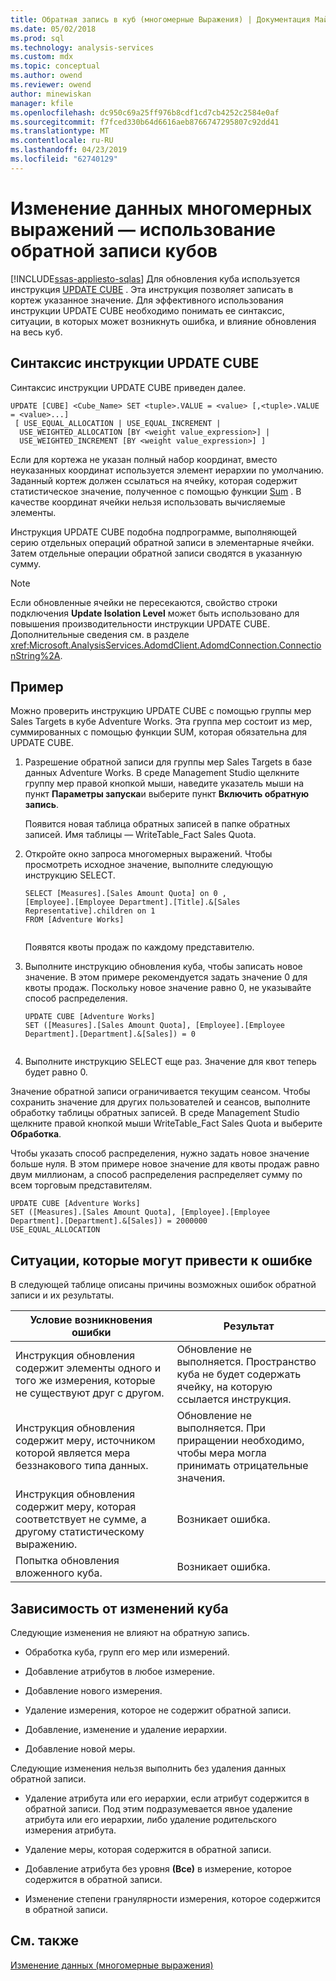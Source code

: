 ```yaml
---
title: Обратная запись в куб (многомерные Выражения) | Документация Майкрософт
ms.date: 05/02/2018
ms.prod: sql
ms.technology: analysis-services
ms.custom: mdx
ms.topic: conceptual
ms.author: owend
ms.reviewer: owend
author: minewiskan
manager: kfile
ms.openlocfilehash: dc950c69a25ff976b8cdf1cd7cb4252c2584e0af
ms.sourcegitcommit: f7fced330b64d6616aeb8766747295807c92dd41
ms.translationtype: MT
ms.contentlocale: ru-RU
ms.lasthandoff: 04/23/2019
ms.locfileid: "62740129"
---
```

# <a name="mdx-data-modification---using-cube-writebacks"></a>Изменение данных многомерных выражений — использование обратной записи кубов
[!INCLUDE[ssas-appliesto-sqlas](../../../includes/ssas-appliesto-sqlas.md)]
  Для обновления куба используется инструкция [UPDATE CUBE](../../../mdx/mdx-data-manipulation-update-cube.md) . Эта инструкция позволяет записать в кортеж указанное значение. Для эффективного использования инструкции UPDATE CUBE необходимо понимать ее синтаксис, ситуации, в которых может возникнуть ошибка, и влияние обновления на весь куб.  
  
## <a name="update-cube-statement-syntax"></a>Синтаксис инструкции UPDATE CUBE  
 Синтаксис инструкции UPDATE CUBE приведен далее.  
  
```  
UPDATE [CUBE] <Cube_Name> SET <tuple>.VALUE = <value> [,<tuple>.VALUE = <value>...]  
 [ USE_EQUAL_ALLOCATION | USE_EQUAL_INCREMENT |  
  USE_WEIGHTED_ALLOCATION [BY <weight value_expression>] |  
  USE_WEIGHTED_INCREMENT [BY <weight value_expression>] ]   
```  
  
 Если для кортежа не указан полный набор координат, вместо неуказанных координат используется элемент иерархии по умолчанию. Заданный кортеж должен ссылаться на ячейку, которая содержит статистическое значение, полученное с помощью функции [Sum](../../../mdx/sum-mdx.md) . В качестве координат ячейки нельзя использовать вычисляемые элементы.  
  
 Инструкция UPDATE CUBE подобна подпрограмме, выполняющей серию отдельных операций обратной записи в элементарные ячейки. Затем отдельные операции обратной записи сводятся в указанную сумму.  
  
> [!NOTE]  
>  Если обновленные ячейки не пересекаются, свойство строки подключения **Update Isolation Level** может быть использовано для повышения производительности инструкции UPDATE CUBE. Дополнительные сведения см. в разделе <xref:Microsoft.AnalysisServices.AdomdClient.AdomdConnection.ConnectionString%2A>.  
  
## <a name="example"></a>Пример  
 Можно проверить инструкцию UPDATE CUBE с помощью группы мер Sales Targets в кубе Adventure Works. Эта группа мер состоит из мер, суммированных с помощью функции SUM, которая обязательна для UPDATE CUBE.  
  
1.  Разрешение обратной записи для группы мер Sales Targets в базе данных Adventure Works. В среде Management Studio щелкните группу мер правой кнопкой мыши, наведите указатель мыши на пункт **Параметры запуска**и выберите пункт **Включить обратную запись**.  
  
     Появится новая таблица обратных записей в папке обратных записей. Имя таблицы — WriteTable_Fact Sales Quota.  
  
2.  Откройте окно запроса многомерных выражений. Чтобы просмотреть исходное значение, выполните следующую инструкцию SELECT.  
  
    ```  
    SELECT [Measures].[Sales Amount Quota] on 0 ,  
    [Employee].[Employee Department].[Title].&[Sales Representative].children on 1  
    FROM [Adventure Works]  
  
    ```  
  
     Появятся квоты продаж по каждому представителю.  
  
3.  Выполните инструкцию обновления куба, чтобы записать новое значение. В этом примере рекомендуется задать значение 0 для квоты продаж. Поскольку новое значение равно 0, не указывайте способ распределения.  
  
    ```  
    UPDATE CUBE [Adventure Works]   
    SET ([Measures].[Sales Amount Quota], [Employee].[Employee Department].[Department].&[Sales]) = 0  
  
    ```  
  
4.  Выполните инструкцию SELECT еще раз. Значение для квот теперь будет равно 0.  
  
 Значение обратной записи ограничивается текущим сеансом. Чтобы сохранить значение для других пользователей и сеансов, выполните обработку таблицы обратных записей. В среде Management Studio щелкните правой кнопкой мыши WriteTable_Fact Sales Quota и выберите **Обработка**.  
  
 Чтобы указать способ распределения, нужно задать новое значение больше нуля. В этом примере новое значение для квоты продаж равно двум миллионам, а способ распределения распределяет сумму по всем торговым представителям.  
  
```  
UPDATE CUBE [Adventure Works]   
SET ([Measures].[Sales Amount Quota], [Employee].[Employee Department].[Department].&[Sales]) = 2000000   
USE_EQUAL_ALLOCATION  
```  
  
## <a name="error-conditions"></a>Ситуации, которые могут привести к ошибке  
 В следующей таблице описаны причины возможных ошибок обратной записи и их результаты.  
  
|Условие возникновения ошибки|Результат|  
|---------------------|------------|  
|Инструкция обновления содержит элементы одного и того же измерения, которые не существуют друг с другом.|Обновление не выполняется. Пространство куба не будет содержать ячейку, на которую ссылается инструкция.|  
|Инструкция обновления содержит меру, источником которой является мера беззнакового типа данных.|Обновление не выполняется. При приращении необходимо, чтобы мера могла принимать отрицательные значения.|  
|Инструкция обновления содержит меру, которая соответствует не сумме, а другому статистическому выражению.|Возникает ошибка.|  
|Попытка обновления вложенного куба.|Возникает ошибка.|  
  
## <a name="affect-of-cube-changes"></a>Зависимость от изменений куба  
 Следующие изменения не влияют на обратную запись.  
  
-   Обработка куба, групп его мер или измерений.  
  
-   Добавление атрибутов в любое измерение.  
  
-   Добавление нового измерения.  
  
-   Удаление измерения, которое не содержит обратной записи.  
  
-   Добавление, изменение и удаление иерархии.  
  
-   Добавление новой меры.  
  
 Следующие изменения нельзя выполнить без удаления данных обратной записи.  
  
-   Удаление атрибута или его иерархии, если атрибут содержится в обратной записи. Под этим подразумевается явное удаление атрибута или его иерархии, либо удаление родительского измерения атрибута.  
  
-   Удаление меры, которая содержится в обратной записи.  
  
-   Добавление атрибута без уровня **(Все)** в измерение, которое содержится в обратной записи.  
  
-   Изменение степени гранулярности измерения, которое содержится в обратной записи.  
  
## <a name="see-also"></a>См. также  
 [Изменение данных (многомерные выражения)](../../../analysis-services/multidimensional-models/mdx/mdx-data-modification-modifying-data.md)  
  
  
